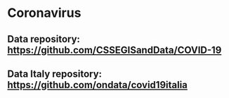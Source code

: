 # Coronavirus

## Data repository: https://github.com/CSSEGISandData/COVID-19

## Data Italy repository: https://github.com/ondata/covid19italia
